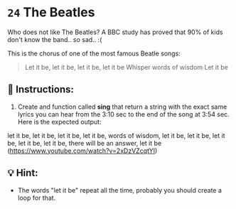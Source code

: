 # `24` The Beatles

Who does not like The Beatles?
A BBC study has proved that 90% of kids don't know the band.. so sad.. :(

This is the chorus of one of the most famous Beatle songs:

> Let it be, let it be, let it be, let it be
> Whisper words of wisdom
> Let it be

## 📝 Instructions:
1. Create and function called **sing** that return a string with the exact same lyrics
you can hear from the 3:10 sec to the end of the song at 3:54 sec. Here is the expected output:

let it be, let it be, let it be, let it be, words of wisdom, let it be, let it be, let it be, let it be, let it be, there will be an answer, let it be
(https://www.youtube.com/watch?v=2xDzVZcqtYI)

## 💡 Hint:

- The words "let it be" repeat all the time, probably you should create a loop for that.
